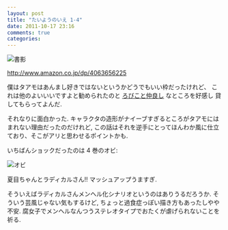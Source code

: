 ```yaml
---
layout: post
title: "たいようのいえ 1-4"
date: 2011-10-17 23:16
comments: true
categories: 
---
```



![書影](http://ecx.images-amazon.com/images/P/4063656225.01._SCLZZZZZZZ_.jpg)

http://www.amazon.co.jp/dp/4063656225

僕はタアモはあんまし好きではないというかどうでもいい枠だったけれど、
これは他のよいいいですよと勧められたのと
[ろびこと仲良し](http://natalie.mu/comic/pp/tonarinotaiyo) なところを好感し
貸してもらってよんだ. 

それなりに面白かった.
キャラクタの造形がナイーブすぎるところがタアモにはまれない理由だったのだけれど, 
この話はそれを逆手にとってほんわか風に仕立ており、そこがアリと思わせるポイントかも. 

いちばんショックだったのは 4 巻のオビ:

![オビ](https://lh6.googleusercontent.com/-NkrURTTvijg/TpwsVjZTI4I/AAAAAAAACSQ/54OnudNPY1Q/s400/IMG_20111017_221141.jpg)

夏目ちゃんとラディカルさん!! マッシュアップうますぎ.

そういえばラディカルさんメンヘル化シナリオというのはありうるだろうか. 
そういう芸風じゃない気もするけど, ちょっと過食症っぽい描き方もあったしやや不安. 
腐女子でメンヘルなんつうステレオタイプでおたくが虐げられないことを祈る.


